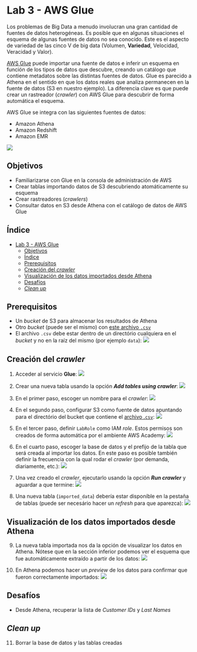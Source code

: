 # Lab 3 - AWS Glue

Los problemas de Big Data a menudo involucran una gran cantidad de fuentes de datos heterogéneas. Es posible que en algunas situaciones el esquema de algunas fuentes de datos no sea conocido. Este es el aspecto de variedad de las cinco V de big data (Volumen, **Variedad**, Velocidad, Veracidad y Valor).

[AWS Glue](https://aws.amazon.com/es/glue/) puede importar una fuente de datos e inferir un esquema en función de los tipos de datos que descubre, creando un catálogo que contiene metadatos sobre las distintas fuentes de datos. Glue es parecido a Athena en el sentido en que los datos reales que analiza permanecen en la fuente de datos (S3 en nuestro ejemplo). La diferencia clave es que puede crear un rastreador (*crawler*) con AWS Glue para descubrir de forma automática el esquema.

AWS Glue se integra con las siguientes fuentes de datos:
 - Amazon Athena
 - Amazon Redshift
 - Amazon EMR

![](https://raw.githubusercontent.com/josecastillolema/iffe/main/img/glue-00.png)

## Objetivos
 - Familiarizarse con Glue en la consola de administración de AWS
 - Crear tablas importando datos de S3 descubriendo atomáticamente su esquema
 - Crear rastreadores (*crawlers*)
 - Consultar datos en S3 desde Athena con el catálogo de datos de AWS Glue

## Índice
- [Lab 3 - AWS Glue](#lab-3---aws-glue)
  - [Objetivos](#objetivos)
  - [Índice](#índice)
  - [Prerequisitos](#prerequisitos)
  - [Creación del *crawler*](#creación-del-crawler)
  - [Visualización de los datos importados desde Athena](#visualización-de-los-datos-importados-desde-athena)
  - [Desafíos](#desafíos)
  - [*Clean up*](#clean-up)

## Prerequisitos
 
- Un *bucket* de S3 para almacenar los resultados de Athena
- Otro *bucket* (puede ser el mismo) con [este archivo `.csv`](https://github.com/josecastillolema/iffe/blob/main/lab01-iaas-s3/lab1.csv)
- El archivo `.csv` debe estar dentro de un directório cualquiera en el *bucket* y no en la raíz del mismo (por ejemplo `data`):
   ![](https://raw.githubusercontent.com/josecastillolema/iffe/main/img/athena-01.png)

## Creación del *crawler*

1. Acceder al servicio **Glue**:
   ![](https://raw.githubusercontent.com/josecastillolema/iffe/main/img/glue-01.png)

2. Crear una nueva tabla usando la opción ***Add tables using crawler***:
   ![](https://raw.githubusercontent.com/josecastillolema/iffe/main/img/glue-02.png)

3. En el primer paso, escoger un nombre para el *crawler*:
   ![](https://raw.githubusercontent.com/josecastillolema/iffe/main/img/glue-03.png)

4. En el segundo paso, configurar S3 como fuente de datos apuntando para el directório del bucket que contiene el [archivo .`csv`]((https://github.com/josecastillolema/iffe/blob/main/lab01-iaas-s3/lab1.csv)):
   ![](https://raw.githubusercontent.com/josecastillolema/iffe/main/img/glue-04.png)

5. En el tercer paso, definir `LabRole` como IAM *role*. Estos permisos son creados de forma automática por el ambiente AWS Academy:
   ![](https://raw.githubusercontent.com/josecastillolema/iffe/main/img/glue-05.png)

6. En el cuarto paso, escoger la base de datos y el prefijo de la tabla que será creada al importar los datos. En este paso es posible también definir la frecuencia con la qual rodar el *crawler* (por demanda, diariamente, etc.):
   ![](https://raw.githubusercontent.com/josecastillolema/iffe/main/img/glue-06.png)
   
7. Una vez creado el *crawler*, ejecutarlo usando la opción ***Run crawler*** y aguardar a que termine:
   ![](https://raw.githubusercontent.com/josecastillolema/iffe/main/img/glue-07.png)

8. Una nueva tabla (`imported_data`) debería estar disponíble en la pestaña de tablas (puede ser necesário hacer un *refresh* para que aparezca):
   ![](https://raw.githubusercontent.com/josecastillolema/iffe/main/img/glue-08.png)

## Visualización de los datos importados desde Athena

9. La nueva tabla importada nos da la opción de visualizar los datos en Athena. Nótese que en la sección inferior podemos ver el esquema que fue automáticamente extraído a partir de los datos:
   ![](https://raw.githubusercontent.com/josecastillolema/iffe/main/img/glue-09.png)

10. En Athena podemos hacer un _preview_ de los datos para confirmar que fueron correctamente importados:
   ![](https://raw.githubusercontent.com/josecastillolema/iffe/main/img/glue-10.png)

## Desafíos

 - Desde Athena, recuperar la lista de *Customer IDs* y *Last Names*

## *Clean up*

11.   Borrar la base de datos y las tablas creadas
